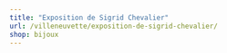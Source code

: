 ```yaml
---
title: "Exposition de Sigrid Chevalier"
url: /villeneuvette/exposition-de-sigrid-chevalier/
shop: bijoux
---
```

